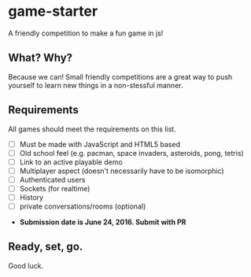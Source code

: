 # game-starter
A friendly competition to make a fun game in js!

## What? Why?
Because we can! Small friendly competitions are a great way to push yourself to learn new things in a non-stessful manner.

## Requirements
All games should meet the requirements on this list.
- [ ] Must be made with JavaScript and HTML5 based
- [ ] Old school feel (e.g. pacman, space invaders, asteroids, pong, tetris)
- [ ] Link to an active playable demo
- [ ] Multiplayer aspect (doesn't necessarily have to be isomorphic)
- [ ] Authenticated users
- [ ] Sockets (for realtime)
- [ ] History
- [ ] private conversations/rooms (optional)
- **Submission date is June 24, 2016. Submit with PR**

## Ready, set, go.
Good luck.
